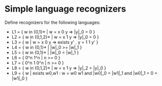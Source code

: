 # Simple language recognizers

Define recognizers for the following languages:
- L1 = { w in {0,1}* | w = x 0 y => |y|_0 = 0 } 
- L2 = { w in {0,1,2}* | w = x 1 y => |y|_0 = 0 }
- L3 = { w | w = x 0 y => exists y' . y = 1 1 y' }
- L4 = { w in {0,1}* | |w|_0 >= |w|_1 }
- L5 = { w in {0,1}* | |w|_0 = |w|_1 }
- L6 = { 0^n 1^n | n >= 0 }
- L7 = { 0^n 1 0^n | n >= 0 }
- L8 = { w in {0,1,2}* | w = x 1 y => |y|_2 = |y|_0 }
- L9 = { w | exists w0,w1 : w = w0 w1 and |w0|_0 = |w1|_1 and |w0|_1 = 0 = |w1|_0 }
